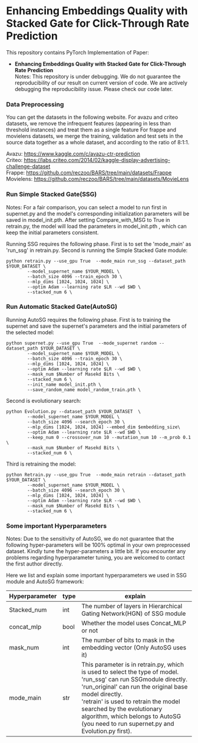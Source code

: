 # Enhancing Embeddings Quality with Stacked Gate for Click-Through Rate Prediction
This repository contains PyTorch Implementation of Paper:
  - **Enhancing Embeddings Quality with Stacked Gate for Click-Through Rate Prediction** \
Notes: This repository is under debugging. We do not guarantee the reproducibility of our result on current version of code. We are actively debugging the reproducibility issue. Please check our code later.

### Data Preprocessing

You can get the datasets in the following website. 
For avazu and criteo datasets, we remove the infrequent features (appearing in less than threshold instances) and treat them as a single feature
For frappe and movielens datasets, we merge the training, validation and test sets in the source data together as a whole dataset, and according to the ratio of 8:1:1. 

Avazu: https://www.kaggle.com/c/avazu-ctr-prediction
<br/>Criteo: https://labs.criteo.com/2014/02/kaggle-display-advertising-challenge-dataset
<br/>Frappe: https://github.com/reczoo/BARS/tree/main/datasets/Frappe
<br/>Movielens: https://github.com/reczoo/BARS/tree/main/datasets/MovieLens


### Run Simple Stacked Gate(SSG)

Notes: For a fair comparison, you can select a model to run first in supernet.py and the model's corresponding initialization parameters will be 
        saved in model_init.pth. After setting Compare_with_MSG to True in retrain.py, the model will load the parameters in model_init.pth , which 
        can keep the initial parameters consistent.

Running SSG requires the following phase. First is to set the 'mode_main' as 'run_ssg' in retrain.py.
Second is running the Simple Stacked Gate module:
```
python retrain.py --use_gpu True  --mode_main run_ssg --dataset_path $YOUR_DATASET \  
        --model_supernet_name $YOUR_MODEL \
        --batch_size 4096 --train_epoch 30 \
        --mlp_dims [1024, 1024, 1024] \
        --optim Adam --learning rate $LR --wd $WD \
        --stacked_num 6 \
```

### Run Automatic Stacked Gate(AutoSG)

Running AutoSG requires the following phase. First is to training the supernet and save the supernet's parameters and 
the initial parameters of the selected model:
```
python supernet.py --use_gpu True  --mode_supernet random --dataset_path $YOUR_DATASET \
        --model_supernet_name $YOUR_MODEL \
        --batch_size 4096 --train_epoch 30 \
        --mlp_dims [1024, 1024, 1024] \
        --optim Adam --learning rate $LR --wd $WD \
        --mask_num $Number of Masekd Bits \
        --stacked_num 6 \
        --init_name model_init.pth \
        --save_random_name model_random_train.pth \
```

Second is evolutionary search:
```
python Evolution.py --dataset_path $YOUR_DATASET  \  
        --model_supernet_name $YOUR_MODEL \
        --batch_size 4096 --search_epoch 30 \
        --mlp_dims [1024, 1024, 1024] --embed_dim $embedding_size\
        --optim Adam --learning rate $LR --wd $WD \
        --keep_num 0 --crossover_num 10 --mutation_num 10 --m_prob 0.1 \
        --mask_num $Number of Masekd Bits \
        --stacked_num 6 \
```
Third is retraining the model:
```
python Retrain.py --use_gpu True  --mode_main retrain --dataset_path $YOUR_DATASET \  
        --model_supernet_name $YOUR_MODEL \
        --batch_size 4096 --search_epoch 30 \
        --mlp_dims [1024, 1024, 1024] \
        --optim Adam --learning rate $LR --wd $WD \
        --mask_num $Number of Masekd Bits \
        --stacked_num 6 \
```

### Some important Hyperparameters
Notes: Due to the sensitivity of AutoSG, we do not guarantee that the following hyper-parameters will be 100% optimal in your own preprocessed dataset. Kindly tune the hyper-parameters a little bit. 
If you encounter any problems regarding hyperparameter tuning, you are welcomed to contact the first author directly.


Here we list and explain some important hyperparameters we used in SSG module and AutoSG framework:


| Hyperparameter | type | explain                                                                  |
|----------------|-----|--------------------------------------------------------------------------|
| Stacked_num    | int | The number of layers in Hierarchical Gating Network(HGN) of SSG module   |
| concat_mlp     | bool| Whether the model uses Concat_MLP or not                                 |
| mask_num       | int | The number of bits to mask in the embedding vector (Only AutoSG uses it) |
| mode_main      | str | This parameter is in retrain.py, which is used to select the type of model. <br/>'run_ssg' can run SSGmodule directly. <br/>'run_original' can run the original base model directly. <br/>'retrain' is used to retrain the model searched by the evolutionary algorithm, which belongs to AutoSG (you need to run supernet.py and Evolution.py first).                                                                   |




